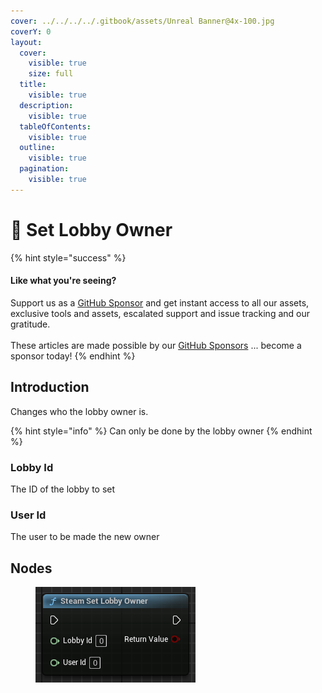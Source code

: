 ```yaml
---
cover: ../../../../.gitbook/assets/Unreal Banner@4x-100.jpg
coverY: 0
layout:
  cover:
    visible: true
    size: full
  title:
    visible: true
  description:
    visible: true
  tableOfContents:
    visible: true
  outline:
    visible: true
  pagination:
    visible: true
---
```


# 🔵 Set Lobby Owner

{% hint style="success" %}
#### Like what you're seeing?

Support us as a [GitHub Sponsor](../../../../become-a-sponsor/) and get instant access to all our assets, exclusive tools and assets, escalated support and issue tracking and our gratitude.\
\
These articles are made possible by our [GitHub Sponsors](../../../../become-a-sponsor/) ... become a sponsor today!
{% endhint %}

## Introduction

Changes who the lobby owner is.

{% hint style="info" %}
Can only be done by the lobby owner
{% endhint %}

### Lobby Id

The ID of the lobby to set&#x20;

### User Id

The user to be made the new owner

## Nodes

<figure><img src="../../../../.gitbook/assets/image (14) (1) (1).png" alt=""><figcaption></figcaption></figure>
